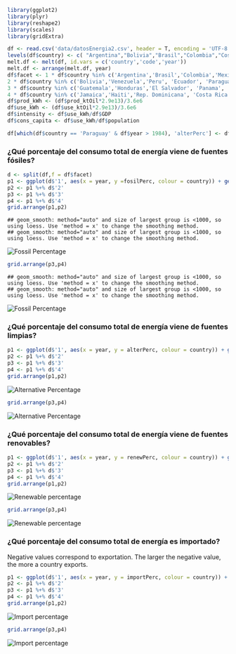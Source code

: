

```r
library(ggplot2)
library(plyr)
library(reshape2)
library(scales)
library(gridExtra)
```


```r
df <- read.csv('data/datosEnergia2.csv', header = T, encoding = 'UTF-8')
levels(df$country) <- c( "Argentina","Bolivia","Brasil","Colombia","Costa Rica","Cuba","Ecuador","El Salvador","Guatemala",                 "Haiti","Honduras","Jamaica","Mexico","Nicaragua","Panama","Paraguay","Peru","Rep. Dominicana","Venezuela")
melt.df <- melt(df, id.vars = c('country','code','year'))
melt.df <- arrange(melt.df, year)
df$facet <- 1 * df$country %in% c('Argentina','Brasil','Colombia','Mexico') +
2 * df$country %in% c('Bolivia','Venezuela','Peru', 'Ecuador', 'Paraguay') +
3 * df$country %in% c('Guatemala','Honduras','El Salvador', 'Panama', 'Nicaragua') +
4 * df$country %in% c('Jamaica','Haiti','Rep. Dominicana', 'Costa Rica', 'Cuba')
df$prod_kWh <- (df$prod_ktOil*2.9e13)/3.6e6
df$use_kWh <- (df$use_ktOil*2.9e13)/3.6e6
df$intensity <- df$use_kWh/df$GDP
df$cons_capita <- df$use_kWh/df$population

df[which(df$country == 'Paraguay' & df$year > 1984), 'alterPerc'] <- df[which(df$country == 'Paraguay' & df$year > 1984), 'alterPerc']/10
```

### ¿Qué porcentaje del consumo total de energía viene de fuentes fósiles? ###


```r
d <- split(df,f = df$facet)
p1 <- ggplot(d$'1', aes(x = year, y =fosilPerc, colour = country)) + geom_smooth() + theme_bw()  + facet_wrap(~ facet) + theme(axis.text.x = element_text(angle = 45), legend.key.size = unit(0.6, "cm"), legend.text = element_text(size = 7)) + scale_colour_brewer(palette = 'Set1') + scale_y_continuous(labels = comma) + labs(y = '% Fosil')
p2 <- p1 %+% d$'2'
p3 <- p1 %+% d$'3'
p4 <- p1 %+% d$'4'
grid.arrange(p1,p2)
```

```
## geom_smooth: method="auto" and size of largest group is <1000, so using loess. Use 'method = x' to change the smoothing method.
## geom_smooth: method="auto" and size of largest group is <1000, so using loess. Use 'method = x' to change the smoothing method.
```

![Fossil Percentage](./details_files/figure-html/fosil1.png) 

```r
grid.arrange(p3,p4)
```

```
## geom_smooth: method="auto" and size of largest group is <1000, so using loess. Use 'method = x' to change the smoothing method.
## geom_smooth: method="auto" and size of largest group is <1000, so using loess. Use 'method = x' to change the smoothing method.
```

![Fossil Percentage](./details_files/figure-html/fosil2.png) 

### ¿Qué porcentaje del consumo total de energía viene de fuentes limpias? ###


```r
p1 <- ggplot(d$'1', aes(x = year, y = alterPerc, colour = country)) + geom_line() + theme_bw()+ scale_colour_brewer(palette = 'Set1') + scale_y_continuous(labels = comma) + facet_wrap(~ facet) + theme(axis.text.x = element_text(angle = 45),legend.key.size = unit(0.6, "cm"), legend.text = element_text(size = 7)) + labs(y = '% limpias')
p2 <- p1 %+% d$'2'
p3 <- p1 %+% d$'3'
p4 <- p1 %+% d$'4'
grid.arrange(p1,p2)
```

![Alternative Percentage](./details_files/figure-html/alternative1.png) 

```r
grid.arrange(p3,p4)
```

![Alternative Percentage](./details_files/figure-html/alternative2.png) 

### ¿Qué porcentaje del consumo total de energía viene de fuentes renovables? ###


```r
p1 <- ggplot(d$'1', aes(x = year, y = renewPerc, colour = country)) + geom_line() + theme_bw()+ scale_colour_brewer(palette = 'Set1') + scale_y_continuous(labels = comma) + facet_wrap(~ facet) + theme(axis.text.x = element_text(angle = 45), legend.key.size = unit(0.6, "cm"), legend.text = element_text(size = 7)) + labs(y = '% Renovables')
p2 <- p1 %+% d$'2'
p3 <- p1 %+% d$'3'
p4 <- p1 %+% d$'4'
grid.arrange(p1,p2)
```

![Renewable percentage](./details_files/figure-html/renew1.png) 

```r
grid.arrange(p3,p4)
```

![Renewable percentage](./details_files/figure-html/renew2.png) 


### ¿Qué porcentaje del consumo total de energía es importado? ###

Negative values correspond to exportation. The larger the negative value, the more a country exports.


```r
p1 <- ggplot(d$'1', aes(x = year, y = importPerc, colour = country)) + geom_line() + theme_bw()+ scale_colour_brewer(palette = 'Set1') + scale_y_continuous(labels = comma) + facet_wrap(~ facet) + theme(axis.text.x = element_text(angle = 45), legend.key.size = unit(0.6, "cm"), legend.text = element_text(size = 7)) + labs(y = '% Importado')
p2 <- p1 %+% d$'2'
p3 <- p1 %+% d$'3'
p4 <- p1 %+% d$'4'
grid.arrange(p1,p2)
```

![Import percentage](./details_files/figure-html/import1.png) 

```r
grid.arrange(p3,p4)
```

![Import percentage](./details_files/figure-html/import2.png) 


